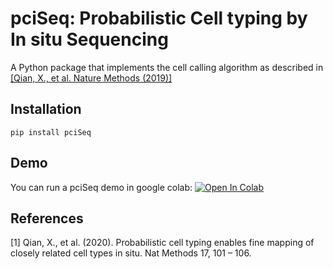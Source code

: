 # pciSeq: Probabilistic Cell typing by In situ Sequencing
A Python package that implements the cell calling algorithm as described in [[Qian, X., et al. Nature Methods (2019)]](#1)

## Installation
```
pip install pciSeq
```
## Demo
You can run a pciSeq demo in google colab: [![Open In Colab](https://colab.research.google.com/assets/colab-badge.svg)](https://colab.research.google.com/github/acycliq/pciSeq/blob/master/notebooks/pciSeq.ipynb)

## References 
<a id="1">[1]</a> 
Qian, X., et al. (2020). Probabilistic cell typing enables fine mapping of closely related cell types in situ. Nat
Methods 17, 101 – 106.


